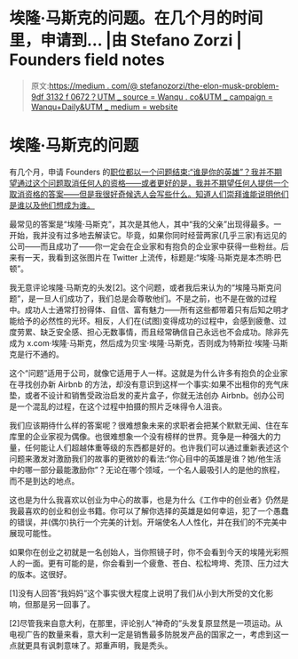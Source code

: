 # 埃隆·马斯克的问题。在几个月的时间里，申请到… |由 Stefano Zorzi | Founders field notes

> 原文:[https://medium . com/@ stefanozorzi/the-elon-musk-problem-9df 3132 f 0672？UTM _ source = Wanqu . co&UTM _ campaign = Wanqu+Daily&UTM _ medium = website](https://medium.com/@stefanozorzi/the-elon-musk-problem-9df3132f0672?utm_source=wanqu.co&utm_campaign=Wanqu+Daily&utm_medium=website)

# 埃隆·马斯克的问题

有几个月，申请 Founders 的[职位都以一个问题结束:“谁是你的英雄”？我并不期望通过这个问题取消任何人的资格——或者更好的是，我并不期望任何人提供一个取消资格的答案——但是我很好奇候选人会写些什么。知道人们崇拜谁能说明他们是谁以及他们想成为谁。](https://founders.as/joinus)

最常见的答案是“埃隆·马斯克”，其次是其他人，其中“我的父亲”出现得最多。一开始，我并没有过多地去解读它。毕竟，如果你同时经营两家(几乎三家)有远见的公司——而且成功了——你一定会在企业家和有抱负的企业家中获得一些粉丝。后来有一天，我看到这张图片在 Twitter 上流传，标题是:“埃隆·马斯克是本杰明·巴顿”。



我无意评论埃隆·马斯克的头发[2]。这个问题，或者我后来认为的“埃隆马斯克问题”，是一旦人们成功了，我们总是会尊敬他们。不是之前，也不是在做的过程中。成功人士通常打扮得体、自信、富有魅力——所有这些都带着只有后知之明才能给予的必然性的光环。相反，人们在(试图)变得成功的过程中，会感到疲惫、过度劳累、缺乏安全感、担心无数事情，而且经常确信自己永远也不会成功。除非先成为 x.com·埃隆·马斯克，然后成为贝宝·埃隆·马斯克，否则成为特斯拉·埃隆·马斯克是行不通的。

这个“问题”适用于公司，就像它适用于人一样。这就是为什么许多有抱负的企业家在寻找创办新 Airbnb 的方法，却没有意识到这样一个事实:如果不出租你的充气床垫，或者不设计和销售受政治启发的麦片盒子，你就无法创办 Airbnb。创办公司是一个混乱的过程，在这个过程中拍摄的照片乏味得令人沮丧。

我们应该期待什么样的答案呢？很难想象未来的求职者会把某个默默无闻、住在车库里的企业家视为偶像。也很难想象一个没有榜样的世界。竞争是一种强大的力量，任何能让人们超越体重等级的东西都是好的。也许我们可以通过重新表述这个问题来激发对激励我们的故事的更微妙的看法:“你心目中的英雄是谁？她/他生活中的哪一部分最能激励你”？无论在哪个领域，一个名人最吸引人的是他的旅程，而不是到达的地点。

这也是为什么我喜欢以创业为中心的故事，也是为什么《工作中的创业者》仍然是我最喜欢的创业和创业书籍。你可以了解你选择的英雄是如何幸运，犯了一个愚蠢的错误，并(偶尔)执行一个完美的计划。开端使名人人性化，并在我们的不完美中展现可能性。

如果你在创业之初就是一名创始人，当你照镜子时，你不会看到今天的埃隆光彩照人的一面。更有可能的是，你会看到一个疲惫、苍白、松松垮垮、秃顶、压力过大的版本。这很好。



[1]没有人回答“我妈妈”这个事实很大程度上说明了我们从小到大所受的文化影响，但那是另一回事了。

[2]尽管我来自意大利，在那里，评论别人“神奇的”头发复原显然是一项运动。从电视广告的数量来看，意大利一定是销售最多防脱发产品的国家之一，考虑到这一点就更具有讽刺意味了。郑重声明，我是秃头。